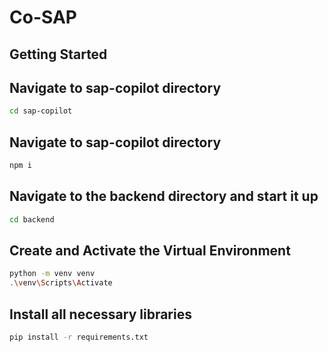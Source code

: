# Co-SAP

## Getting Started

## Navigate to sap-copilot directory
``` bash
cd sap-copilot
```

## Navigate to sap-copilot directory
``` bash
npm i
```

## Navigate to the backend directory and start it up
``` bash
cd backend
```

## Create and Activate the Virtual Environment
``` bash
python -m venv venv
.\venv\Scripts\Activate
```
## Install all necessary libraries
``` bash
pip install -r requirements.txt
```